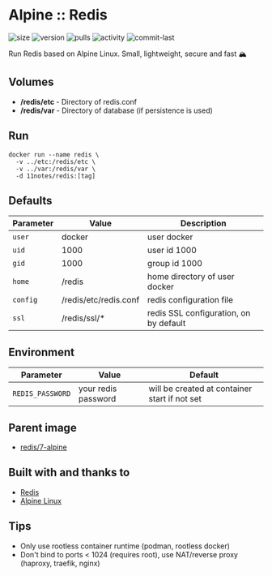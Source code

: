 # Alpine :: Redis
![size](https://img.shields.io/docker/image-size/11notes/redis/7.0.14?color=0eb305) ![version](https://img.shields.io/docker/v/11notes/redis?color=eb7a09) ![pulls](https://img.shields.io/docker/pulls/11notes/redis?color=2b75d6) ![activity](https://img.shields.io/github/commit-activity/m/11notes/docker-redis?color=c91cb8) ![commit-last](https://img.shields.io/github/last-commit/11notes/docker-redis?color=c91cb8)

Run Redis based on Alpine Linux. Small, lightweight, secure and fast 🏔️

## Volumes
* **/redis/etc** - Directory of redis.conf
* **/redis/var** - Directory of database (if persistence is used)

## Run
```shell
docker run --name redis \
  -v ../etc:/redis/etc \
  -v ../var:/redis/var \
  -d 11notes/redis:[tag]
```

## Defaults
| Parameter | Value | Description |
| --- | --- | --- |
| `user` | docker | user docker |
| `uid` | 1000 | user id 1000 |
| `gid` | 1000 | group id 1000 |
| `home` | /redis | home directory of user docker |
| `config` | /redis/etc/redis.conf | redis configuration file |
| `ssl` | /redis/ssl/* | redis SSL configuration, on by default |

## Environment
| Parameter | Value | Default |
| --- | --- | --- |
| `REDIS_PASSWORD` | your redis password | will be created at container start if not set |

## Parent image
* [redis/7-alpine](https://github.com/docker-library/redis/blob/7ef4e925387c9c4063b25e83928a85ff44dddf4d/7.0/alpine/Dockerfile)

## Built with and thanks to
* [Redis](https://redis.io)
* [Alpine Linux](https://alpinelinux.org)

## Tips
* Only use rootless container runtime (podman, rootless docker)
* Don't bind to ports < 1024 (requires root), use NAT/reverse proxy (haproxy, traefik, nginx)